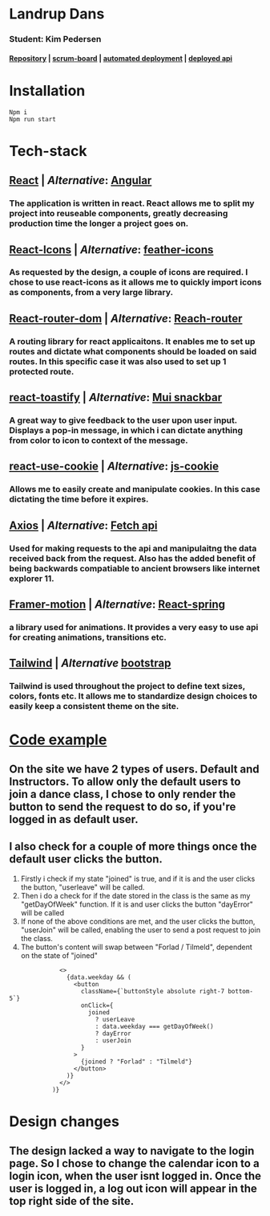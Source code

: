 # Landrup Dans

### Student: Kim Pedersen

#### [Repository](https://github.com/rts-cmk-wu07/svendeprove-Howtoad) | [scrum-board](https://github.com/orgs/rts-cmk-wu07/projects/18) | [automated deployment](https://svendeprove-howtoad.vercel.app/) | [deployed api](https://landrupapi.onrender.com/)

# Installation

```
Npm i
Npm run start
```

# Tech-stack

## [React](https://react.dev/) | _Alternative_: [Angular](https://angular.io/)

### The application is written in react. React allows me to split my project into **reuseable components**, greatly **decreasing production time** the longer a project goes on.

## [React-Icons](https://react-icons.github.io/react-icons/) | _Alternative_: [feather-icons](https://feathericons.com/)

### As **requested by the design**, a couple of icons are required. I chose to use react-icons as it allows me to quickly import **icons as components**, from a very **large library**.

## [React-router-dom](https://www.npmjs.com/package/react-router-dom) | _Alternative_: [Reach-router](https://reach.tech/router/)

### A **routing library** for react applicaitons. It enables me to **set up routes and dictate what components should be loaded** on said routes. In this specific case it was also used to set up 1 **protected route**.

## [react-toastify](https://www.npmjs.com/package/react-toastify) | _Alternative_: [Mui snackbar](https://mui.com/material-ui/react-snackbar/)

### A great way to give **feedback** to the user upon user input. Displays a pop-in message, in which i can dictate anything from **color to icon to context of the message**.

## [react-use-cookie](https://www.npmjs.com/package/react-use-cookie) | _Alternative_: [js-cookie](https://github.com/js-cookie/js-cookie)

### Allows me to easily **create and manipulate cookies**. In this case dictating the time before it expires.

## [Axios](https://axios-http.com/docs/intro) | _Alternative_: [Fetch api](https://developer.mozilla.org/en-US/docs/Web/API/Fetch_API)

### Used for **making requests** to the api and **manipulaitng the data received back** from the request. Also has the added benefit of being **backwards compatiable** to ancient browsers like internet explorer 11.

## [Framer-motion](https://www.framer.com/motion/) | _Alternative_: [React-spring](https://www.react-spring.dev/)

### a library used for **animations**. It provides a very **easy to use** api for creating animations, transitions etc.

## [Tailwind](https://tailwindcss.com/docs/guides/create-react-app) | _Alternative_ [bootstrap](https://getbootstrap.com/)

### Tailwind is used throughout the project to define text sizes, colors, fonts etc. It allows me to standardize design choices to easily keep a consistent theme on the site.

# [Code example](https://github.com/rts-cmk-wu07/svendeprove-Howtoad/blob/main/src/views/Activitydetail.js)

## On the site we have 2 types of users. Default and Instructors. To allow only the default users to join a dance class, I chose to only render the button to send the request to do so, if you're logged in as default user.

## I also check for a couple of more things once the default user clicks the button.

1. Firstly i check if my state "joined" is true, and if it is and the user clicks the button, "userleave" will be called.
2. Then i do a check for if the date stored in the class is the same as my "getDayOfWeek" function. If it is and user clicks the button "dayError" will be called
3. If none of the above conditions are met, and the user clicks the button, "userJoin" will be called, enabling the user to send a post request to join the class.
4. The button's content will swap between "Forlad / Tilmeld", dependent on the state of "joined"

```{token && token.role === "default" && (
              <>
                {data.weekday && (
                  <button
                    className={`buttonStyle absolute right-7 bottom-5`}
                    onClick={
                      joined
                        ? userLeave
                        : data.weekday === getDayOfWeek()
                        ? dayError
                        : userJoin
                    }
                  >
                    {joined ? "Forlad" : "Tilmeld"}
                  </button>
                )}
              </>
            )}
```

# Design changes

## The design lacked a way to navigate to the login page. So I chose to change the calendar icon to a login icon, when the user isnt logged in. Once the user is logged in, a log out icon will appear in the top right side of the site.
